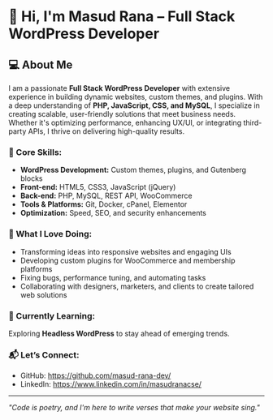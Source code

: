 # 👋 Hi, I'm Masud Rana – Full Stack WordPress Developer

## 💻 About Me
I am a passionate **Full Stack WordPress Developer** with extensive experience in building dynamic websites, custom themes, and plugins. With a deep understanding of **PHP, JavaScript, CSS, and MySQL**, I specialize in creating scalable, user-friendly solutions that meet business needs. Whether it's optimizing performance, enhancing UX/UI, or integrating third-party APIs, I thrive on delivering high-quality results.

### 🔧 Core Skills:
- **WordPress Development:** Custom themes, plugins, and Gutenberg blocks 
- **Front-end:** HTML5, CSS3, JavaScript (jQuery)  
- **Back-end:** PHP, MySQL, REST API, WooCommerce  
- **Tools & Platforms:** Git, Docker, cPanel, Elementor  
- **Optimization:** Speed, SEO, and security enhancements

### 🚀 What I Love Doing:
- Transforming ideas into responsive websites and engaging UIs  
- Developing custom plugins for WooCommerce and membership platforms  
- Fixing bugs, performance tuning, and automating tasks  
- Collaborating with designers, marketers, and clients to create tailored web solutions

### 🌱 Currently Learning:
Exploring **Headless WordPress** to stay ahead of emerging trends.

### 📬 Let’s Connect:
- GitHub: https://github.com/masud-rana-dev/  
- LinkedIn: https://www.linkedin.com/in/masudranacse/

---

_"Code is poetry, and I'm here to write verses that make your website sing."_
